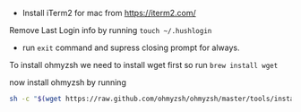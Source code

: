 - Install iTerm2 for mac from https://iterm2.com/

Remove Last Login info by running `touch ~/.hushlogin`
 - run `exit` command and supress closing prompt for always.

To install ohmyzsh we need to install wget first so run `brew install wget`

now install ohmyzsh by running

```bash
sh -c "$(wget https://raw.github.com/ohmyzsh/ohmyzsh/master/tools/install.sh -O -)"
```

